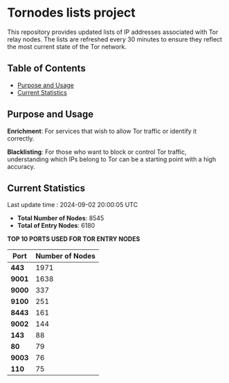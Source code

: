 # Tornodes lists project

This repository provides updated lists of IP addresses associated with Tor relay nodes. The lists are refreshed every 30 minutes to ensure they reflect the most current state of the Tor network.

## Table of Contents

- [Purpose and Usage](#purpose-and-usage)
- [Current Statistics](#current-statistics)


## Purpose and Usage

**Enrichment**: For services that wish to allow Tor traffic or identify it correctly.

**Blacklisting**: For those who want to block or control Tor traffic, understanding which IPs belong to Tor can be a starting point with a high accuracy.

## Current Statistics

Last update time : 2024-09-02 20:00:05 UTC

- **Total Number of Nodes**: 8545
- **Total of Entry Nodes**: 6180

**TOP 10 PORTS USED FOR TOR ENTRY NODES**

| **Port** | **Number of Nodes** |
|------|-----------------|
| **443**   | 1971  |
| **9001**   | 1638  |
| **9000**   | 337  |
| **9100**   | 251  |
| **8443**   | 161  |
| **9002**   | 144  |
| **143**   | 88  |
| **80**   | 79  |
| **9003**   | 76  |
| **110**   | 75  |

